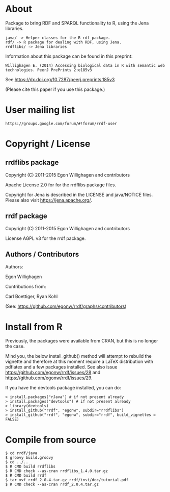 
# About

Package to bring RDF and SPARQL functionality to R, using the Jena libraries.

    java/ -> Helper classes for the R rdf package.
    rdf/ -> R package for dealing with RDF, using Jena.
    rrdflibs/ -> Jena libraries

Information about this package can be found in this preprint:

    Willighagen E. (2014) Accessing biological data in R with semantic web
    technologies. PeerJ PrePrints 2:e185v3

See https://dx.doi.org/10.7287/peerj.preprints.185v3

(Please cite this paper if you use this package.)

# User mailing list

    https://groups.google.com/forum/#!forum/rrdf-user

# Copyright / License

## rrdflibs package

Copyright (C) 2011-2015  Egon Willighagen and contributors

Apache License 2.0 for for the rrdflibs package files.

Copyright for Jena is described in the LICENSE and java/NOTICE
files. Please also visit https://jena.apache.org/.

## rrdf package

Copyright (C) 2011-2015  Egon Willighagen and contributors

License AGPL v3 for the rrdf package.

## Authors / Contributors

Authors:

Egon Willighagen

Contributions from:

Carl Boettiger,
Ryan Kohl

(See: https://github.com/egonw/rrdf/graphs/contributors)

# Install from R

Previously, the packages were available from CRAN, but this is no longer the case.

Mind you, the below install_github() method will attempt to rebuild the vignette
and therefore at this moment require a LaTeX distribution with pdflatex and a few
packages installed. See also issue https://github.com/egonw/rrdf/issues/28 and
https://github.com/egonw/rrdf/issues/29.

If you have the devtools package installed, you can do:

    > install.packages("rJava") # if not present already
    > install.packages("devtools") # if not present already
    > library(devtools)
    > install_github("rrdf", "egonw", subdir="rrdflibs")
    > install_github("rrdf", "egonw", subdir="rrdf", build_vignettes = FALSE)

# Compile from source

    $ cd rrdf/java
    $ groovy build.groovy
    $ cd ../..
    $ R CMD build rrdflibs
    $ R CMD check --as-cran rrdflibs_1.4.0.tar.gz
    $ R CMD build rrdf
    $ tar xvf rrdf_2.0.4.tar.gz rrdf/inst/doc/tutorial.pdf
    $ R CMD check --as-cran rrdf_2.0.4.tar.gz
